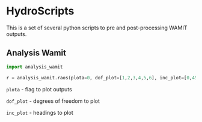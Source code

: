 # HydroScripts

This is a set of several python scripts to pre and post-processing WAMIT outputs.

## Analysis Wamit

```python
import analysis_wamit

r = analysis_wamit.raos(plota=0, dof_plot=[1,2,3,4,5,6], inc_plot=[0,45,90,135,180])
```

```plota```    - flag to plot outputs

```dof_plot``` - degrees of freedom to plot

```inc_plot``` - headings to plot